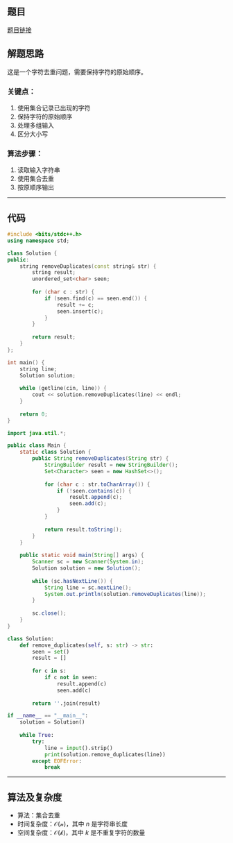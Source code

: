 ## 题目
[题目链接](https://www.nowcoder.com/practice/784efd40ed8e465a84821c8f3970b7b5?tpId=182&tqId=26012&sourceUrl=/exam/oj&channenl=wgithub&fromPut=wgithub)

## 解题思路

这是一个字符去重问题，需要保持字符的原始顺序。

### 关键点：
1. 使用集合记录已出现的字符
2. 保持字符的原始顺序
3. 处理多组输入
4. 区分大小写

### 算法步骤：
1. 读取输入字符串
2. 使用集合去重
3. 按原顺序输出

---

## 代码

```cpp []
#include <bits/stdc++.h>
using namespace std;

class Solution {
public:
    string removeDuplicates(const string& str) {
        string result;
        unordered_set<char> seen;
        
        for (char c : str) {
            if (seen.find(c) == seen.end()) {
                result += c;
                seen.insert(c);
            }
        }
        
        return result;
    }
};

int main() {
    string line;
    Solution solution;
    
    while (getline(cin, line)) {
        cout << solution.removeDuplicates(line) << endl;
    }
    
    return 0;
}
```

```java []
import java.util.*;

public class Main {
    static class Solution {
        public String removeDuplicates(String str) {
            StringBuilder result = new StringBuilder();
            Set<Character> seen = new HashSet<>();
            
            for (char c : str.toCharArray()) {
                if (!seen.contains(c)) {
                    result.append(c);
                    seen.add(c);
                }
            }
            
            return result.toString();
        }
    }
    
    public static void main(String[] args) {
        Scanner sc = new Scanner(System.in);
        Solution solution = new Solution();
        
        while (sc.hasNextLine()) {
            String line = sc.nextLine();
            System.out.println(solution.removeDuplicates(line));
        }
        
        sc.close();
    }
}
```


```python []
class Solution:
    def remove_duplicates(self, s: str) -> str:
        seen = set()
        result = []
        
        for c in s:
            if c not in seen:
                result.append(c)
                seen.add(c)
                
        return ''.join(result)

if __name__ == "__main__":
    solution = Solution()
    
    while True:
        try:
            line = input().strip()
            print(solution.remove_duplicates(line))
        except EOFError:
            break
```



---

## 算法及复杂度
- 算法：集合去重
- 时间复杂度：$\mathcal{O(n)}$，其中 $n$ 是字符串长度
- 空间复杂度：$\mathcal{O(k)}$，其中 $k$ 是不重复字符的数量
